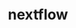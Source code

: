 ---
title: "nextflow"
layout: cache
categories: [package, v0.18.1]
meta: {"versions": ["22.04.3"], "compilers": ["gcc@=7.3.1"], "oss": ["amzn2"], "platforms": ["linux"], "targets": ["aarch64", "graviton2", "x86_64_v3", "x86_64_v4"], "stacks": ["aws-isc", "aws-isc-aarch64", "root"], "num_specs": 4, "num_specs_by_stack": {"aws-isc": 2, "root": 4, "aws-isc-aarch64": 2}}
spec_details: [{"hash": "oakcsj3gtdol2hjh2ubfct4vgpyegu42", "compiler": "gcc@=7.3.1", "versions": ["22.04.3"], "os": "amzn2", "platform": "linux", "target": "x86_64_v3", "variants": [], "stacks": ["aws-isc", "root"], "size": "-", "tarball": "https://binaries.spack.io/releases/v0.18.1/build_cache/linux-amzn2-x86_64_v3/gcc-7.3.1/nextflow-22.04.3/linux-amzn2-x86_64_v3-gcc-7.3.1-nextflow-22.04.3-oakcsj3gtdol2hjh2ubfct4vgpyegu42.spack"}, {"hash": "wil6rbmfcoyizmuxgpub2slxn43x4xbz", "compiler": "gcc@=7.3.1", "versions": ["22.04.3"], "os": "amzn2", "platform": "linux", "target": "graviton2", "variants": [], "stacks": ["aws-isc-aarch64", "root"], "size": "-", "tarball": "https://binaries.spack.io/releases/v0.18.1/build_cache/linux-amzn2-graviton2/gcc-7.3.1/nextflow-22.04.3/linux-amzn2-graviton2-gcc-7.3.1-nextflow-22.04.3-wil6rbmfcoyizmuxgpub2slxn43x4xbz.spack"}, {"hash": "tnqrxtmwpdm6dnhaq6piumtd3ca5ebx6", "compiler": "gcc@=7.3.1", "versions": ["22.04.3"], "os": "amzn2", "platform": "linux", "target": "x86_64_v4", "variants": [], "stacks": ["aws-isc", "root"], "size": "-", "tarball": "https://binaries.spack.io/releases/v0.18.1/build_cache/linux-amzn2-x86_64_v4/gcc-7.3.1/nextflow-22.04.3/linux-amzn2-x86_64_v4-gcc-7.3.1-nextflow-22.04.3-tnqrxtmwpdm6dnhaq6piumtd3ca5ebx6.spack"}, {"hash": "ppca5ztrrpxl6xrvk2pprlha22zeex5b", "compiler": "gcc@=7.3.1", "versions": ["22.04.3"], "os": "amzn2", "platform": "linux", "target": "aarch64", "variants": [], "stacks": ["aws-isc-aarch64", "root"], "size": "-", "tarball": "https://binaries.spack.io/releases/v0.18.1/build_cache/linux-amzn2-aarch64/gcc-7.3.1/nextflow-22.04.3/linux-amzn2-aarch64-gcc-7.3.1-nextflow-22.04.3-ppca5ztrrpxl6xrvk2pprlha22zeex5b.spack"}]
---